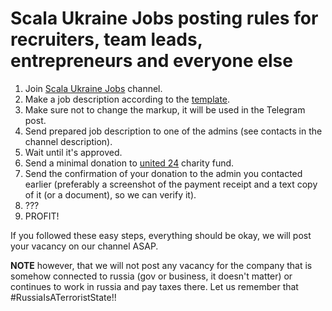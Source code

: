 # Scala Ukraine Jobs posting rules for recruiters, team leads, entrepreneurs and everyone else

1. Join [Scala Ukraine Jobs](https://t.me/scalauajobs) channel.
1. Make a job description according to the [template](VACANCY_TEMPLATE.md).
1. Make sure not to change the markup, it will be used in the Telegram post.
1. Send prepared job description to one of the admins (see contacts in the channel description). 
1. Wait until it's approved.
1. Send a minimal donation to [united 24](https://u24.gov.ua/) charity fund.
1. Send the confirmation of your donation to the admin you contacted earlier (preferably a screenshot of the payment receipt and a text copy of it (or a document), so we can verify it).
1. ???
1. PROFIT!

If you followed these easy steps, everything should be okay, we will post your vacancy on our channel ASAP.

**NOTE** however, that we will not post any vacancy for the company that is somehow connected to russia (gov or business, it doesn't matter) or continues to work in russia and pay taxes there. Let us remember that #RussiaIsATerroristState!!